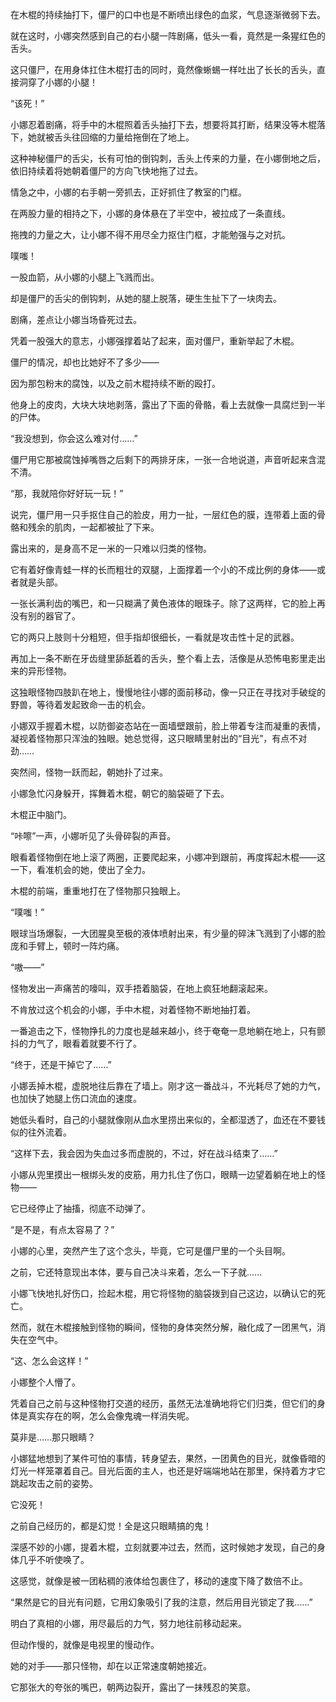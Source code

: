 在木棍的持续抽打下，僵尸的口中也是不断喷出绿色的血浆，气息逐渐微弱下去。

就在这时，小娜突然感到自己的右小腿一阵剧痛，低头一看，竟然是一条猩红色的舌头。

这只僵尸，在用身体扛住木棍打击的同时，竟然像蜥蜴一样吐出了长长的舌头，直接洞穿了小娜的小腿！

“该死！”

小娜忍着剧痛，将手中的木棍照着舌头抽打下去，想要将其打断，结果没等木棍落下，她就被舌头往回缩的力量给拖倒在了地上。

这种神秘僵尸的舌尖，长有可怕的倒钩刺，舌头上传来的力量，在小娜倒地之后，依旧持续着将她朝着僵尸的方向飞快地拖了过去。

情急之中，小娜的右手朝一旁抓去，正好抓住了教室的门框。

在两股力量的相持之下，小娜的身体悬在了半空中，被拉成了一条直线。

拖拽的力量之大，让小娜不得不用尽全力抠住门框，才能勉强与之对抗。

噗嗤！

一股血箭，从小娜的小腿上飞溅而出。

却是僵尸的舌尖的倒钩刺，从她的腿上脱落，硬生生扯下了一块肉去。

剧痛，差点让小娜当场昏死过去。

凭着一股强大的意志，小娜强撑着站了起来，面对僵尸，重新举起了木棍。

僵尸的情况，却也比她好不了多少——

因为那包粉末的腐蚀，以及之前木棍持续不断的殴打。

他身上的皮肉，大块大块地剥落，露出了下面的骨骼，看上去就像一具腐烂到一半的尸体。

“我没想到，你会这么难对付……”

僵尸用它那被腐蚀掉嘴唇之后剩下的两排牙床，一张一合地说道，声音听起来含混不清。

“那，我就陪你好好玩一玩！”

说完，僵尸用一只手抠住自己的脸皮，用力一扯，一层红色的膜，连带着上面的骨骼和残余的肌肉，一起都被扯了下来。

露出来的，是身高不足一米的一只难以归类的怪物。

它有着好像青蛙一样的长而粗壮的双腿，上面撑着一个小的不成比例的身体——或者就是头部。

一张长满利齿的嘴巴，和一只糊满了黄色液体的眼珠子。除了这两样，它的脸上再没有别的器官了。

它的两只上肢则十分粗短，但手指却很细长，一看就是攻击性十足的武器。

再加上一条不断在牙齿缝里舔舐着的舌头，整个看上去，活像是从恐怖电影里走出来的异形怪物。

这独眼怪物四肢趴在地上，慢慢地往小娜的面前移动，像一只正在寻找对手破绽的野兽，等待着发起致命一击的机会。

小娜双手握着木棍，以防御姿态站在一面墙壁跟前，脸上带着专注而凝重的表情，凝视着怪物那只浑浊的独眼。她总觉得，这只眼睛里射出的“目光”，有点不对劲……

突然间，怪物一跃而起，朝她扑了过来。

小娜急忙闪身躲开，挥舞着木棍，朝它的脑袋砸了下去。

木棍正中脑门。

“咔嚓”一声，小娜听见了头骨碎裂的声音。

眼看着怪物倒在地上滚了两圈，正要爬起来，小娜冲到跟前，再度挥起木棍——这一下，看准机会的她，使出了全力。

木棍的前端，重重地打在了怪物那只独眼上。

“噗嗤！”

眼球当场爆裂，一大团腥臭至极的液体喷射出来，有少量的碎沫飞溅到了小娜的脸庞和手臂上，顿时一阵灼痛。

“嗷——”

怪物发出一声痛苦的嚎叫，双手捂着脑袋，在地上疯狂地翻滚起来。

不肯放过这个机会的小娜，手中木棍，对着怪物不断地抽打着。

一番追击之下，怪物挣扎的力度也是越来越小，终于奄奄一息地躺在地上，只有颤抖的力气了，眼看着就要不行了。

“终于，还是干掉它了……”

小娜丢掉木棍，虚脱地往后靠在了墙上。刚才这一番战斗，不光耗尽了她的力气，也加快了她腿上伤口流血的速度。

她低头看时，自己的小腿就像刚从血水里捞出来似的，全都湿透了，血还在不要钱似的往外流着。

“这样下去，我会因为失血过多而虚脱的，不过，好在战斗结束了……”

小娜从兜里摸出一根绑头发的皮筋，用力扎住了伤口，眼睛一边望着躺在地上的怪物——

它已经停止了抽搐，彻底不动弹了。

“是不是，有点太容易了？”

小娜的心里，突然产生了这个念头，毕竟，它可是僵尸里的一个头目啊。

之前，它还特意现出本体，要与自己决斗来着，怎么一下子就……

小娜飞快地扎好伤口，捡起木棍，用它将怪物的脑袋拨到自己这边，以确认它的死亡。

然而，就在木棍接触到怪物的瞬间，怪物的身体突然分解，融化成了一团黑气，消失在空气中。

“这、怎么会这样！”

小娜整个人懵了。

凭着自己之前与这种怪物打交道的经历，虽然无法准确地将它们归类，但它们的身体是真实存在的啊，怎么会像鬼魂一样消失呢。

莫非是……那只眼睛？

小娜猛地想到了某件可怕的事情，转身望去，果然，一团黄色的目光，就像昏暗的灯光一样笼罩着自己。目光后面的主人，也还是好端端地站在那里，保持着方才它跳起攻击之前的姿势。

它没死！

之前自己经历的，都是幻觉！全是这只眼睛搞的鬼！

深感不妙的小娜，提着木棍，立刻就要冲过去，然而，这时候她才发现，自己的身体几乎不听使唤了。

这感觉，就像是被一团粘稠的液体给包裹住了，移动的速度下降了数倍不止。

“果然是它的目光有问题，它用幻象吸引了我的注意，然后用目光锁定了我……”

明白了真相的小娜，用尽最后的力气，努力地往前移动起来。

但动作慢的，就像是电视里的慢动作。

她的对手——那只怪物，却在以正常速度朝她接近。

它那张大的夸张的嘴巴，朝两边裂开，露出了一抹残忍的笑意。
